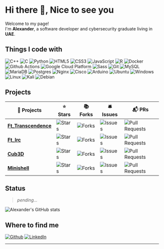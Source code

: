 <!-- ## Hi there 👋

<!--
**aandom/aandom** is a ✨ _special_ ✨ repository because its `README.md`  
(this file) appears on your GitHub profile.

Here are some ideas to get you started:

- 🔭 I’m currently working on ...
- 🌱 I’m currently learning ...
- 👯 I’m looking to collaborate on ...
- 🤔 I’m looking for help with ...
- 💬 Ask me about ...
- 📫 How to reach me: ...
- 😄 Pronouns: ...
- ⚡ Fun fact: ...
-->

 # Hi there 👋, Nice to see you  

Welcome to my page!  
I'm **Alexander**, a software developer and cybersecurity graduate living in **UAE**.

## Things I code with

![C++](https://img.shields.io/badge/c++-%2300599C.svg?style=flat-square&logo=c%2B%2B&logoColor=white)
![C](https://img.shields.io/badge/c-%2300599C.svg?style=flat-square&logo=c&logoColor=white)
![Python](https://img.shields.io/badge/python-3670A0?style=flat-square&logo=python&logoColor=ffdd54)
![HTML5](https://img.shields.io/badge/html5-%23E34F26.svg?style=flat-square&logo=html5&logoColor=white)
![CSS3](https://img.shields.io/badge/css3-%231572B6.svg?style=flat-square&logo=css3&logoColor=white)
![JavaScript](https://img.shields.io/badge/javascript-%23323330.svg?style=flat-square&logo=javascript&logoColor=%23F7DF1E)
![R](https://img.shields.io/badge/r-%23276DC3.svg?style=flat-square&logo=r&logoColor=white)
![Docker](https://img.shields.io/badge/-Docker-46a2f1?style=flat-square&logo=docker&logoColor=white)
![Github Actions](https://img.shields.io/badge/-Github_Actions-2088FF?style=flat-square&logo=github-actions&logoColor=white)
![Google Cloud Platform](https://img.shields.io/badge/-Google_Cloud_Platform-1a73e8?style=flat-square&logo=google-cloud&logoColor=white)
![Sass](https://img.shields.io/badge/-Sass-CC6699?style=flat-square&logo=sass&logoColor=white)
![Git](https://img.shields.io/badge/-Git-F05032?style=flat-square&logo=git&logoColor=white)
![MySQL](https://img.shields.io/badge/mysql-4479A1.svg?style=flat-square&logo=mysql&logoColor=white)
![MariaDB](https://img.shields.io/badge/MariaDB-003545?style=flat-square&logo=mariadb&logoColor=white)
![Postgres](https://img.shields.io/badge/postgres-%23316192.svg?style=flat-square&logo=postgresql&logoColor=white)
![Nginx](https://img.shields.io/badge/nginx-%23009639.svg?style=flat-square&logo=nginx&logoColor=white)
![Cisco](https://img.shields.io/badge/cisco-%23049fd9.svg?style=flat-square&logo=cisco&logoColor=white)
![Arduino](https://img.shields.io/badge/-Arduino-00979D?style=flat-square&logo=Arduino&logoColor=white)
![Ubuntu](https://img.shields.io/badge/Ubuntu-E95420?style=flat-squaree&logo=ubuntu&logoColor=white)
![Windows](https://img.shields.io/badge/Windows-0078D6?style=flat-square&logo=windows&logoColor=white)
![Linux](https://img.shields.io/badge/Linux-FCC624?style=flat-square&logo=linux&logoColor=black)
![Kali](https://img.shields.io/badge/Kali-268BEE?style=flat-square&logo=kalilinux&logoColor=white)
![Debian](https://img.shields.io/badge/Debian-D70A53?style=flat-square&logo=debian&logoColor=white)
  
## Projects

| 🎁 Projects           | ⭐ Stars     | 📚 Forks     | 🛎 Issues    | 📬 PRs |
|------------------------|-------------|--------------|--------------|------------------|
| [**Ft_Transcendence**](https://github.com/Degef/transcendence) | ![Stars][1]  | ![Forks][2]  | ![Issues][3] | ![Pull Requests][4] |
| [**Ft_Irc**](https://github.com/aandom/ft_irc)               | ![Stars][5]  | ![Forks][6]  | ![Issues][7] | ![Pull Requests][8] |
| [**Cub3D**](https://github.com/Degef/Cub3D)                  | ![Stars][9]  | ![Forks][10] | ![Issues][11]| ![Pull Requests][12]|
| [**Minishell**](https://github.com/aandom/minishell)         | ![Stars][13] | ![Forks][14] | ![Issues][15]| ![Pull Requests][16]|

[1]: https://img.shields.io/github/stars/Degef/transcendence?style=flat-square&labelColor=343b41
[2]: https://img.shields.io/github/forks/Degef/transcendence?style=flat-square&labelColor=343b41
[3]: https://img.shields.io/github/issues/Degef/transcendence?style=flat-square&labelColor=343b41
[4]: https://img.shields.io/github/issues-pr/Degef/transcendence?style=flat-square&labelColor=343b41
[5]: https://img.shields.io/github/stars/aandom/ft_irc?style=flat-square&labelColor=343b41
[6]: https://img.shields.io/github/forks/aandom/ft_irc?style=flat-square&labelColor=343b41
[7]: https://img.shields.io/github/issues/aandom/ft_irc?style=flat-square&labelColor=343b41
[8]: https://img.shields.io/github/issues-pr/aandom/ft_irc?style=flat-square&labelColor=343b41
[9]: https://img.shields.io/github/stars/Degef/Cub3D?style=flat-square&labelColor=343b41
[10]: https://img.shields.io/github/forks/Degef/Cub3D?style=flat-square&labelColor=343b41
[11]: https://img.shields.io/github/issues/Degef/Cub3D?style=flat-square&labelColor=343b41
[12]: https://img.shields.io/github/issues-pr/Degef/Cub3D?style=flat-square&labelColor=343b41
[13]: https://img.shields.io/github/stars/aandom/minishell?style=flat-square&labelColor=343b41
[14]: https://img.shields.io/github/forks/aandom/minishell?style=flat-square&labelColor=343b41
[15]: https://img.shields.io/github/issues/aandom/minishell?style=flat-square&labelColor=343b41
[16]: https://img.shields.io/github/issues-pr/aandom/minishell?style=flat-square&labelColor=343b41

## Status

> *pending...*

<!-- 
![Alexander's github stats](
https://github-readme-stats.vercel.app/api?username=aandom&show_icons=true&theme=dracula&hide=stars,issues
) 
-->  

![Alexander's GitHub stats](https://github-readme-stats.vercel.app/api?username=aandom&show_icons=true&theme=dracula&hide=stars,issues&include_all_commits=true)  

## Where to find me

[![Github](https://img.shields.io/badge/GitHub-%2312100E.svg?&style=flat-squaree&logo=Github&logoColor=white)](https://github.com/aandom)
[![LinkedIn](https://img.shields.io/badge/linkedin-%230077B5.svg?&style=flat-squaree&logo=linkedin&logoColor=white)](https://www.linkedin.com/in/aasolom)

---  
